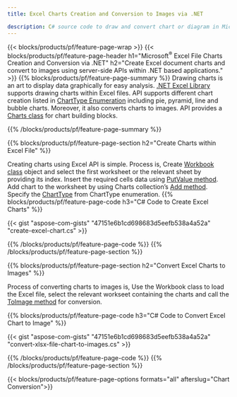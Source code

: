 ```yaml
---
title: Excel Charts Creation and Conversion to Images via .NET

description: C# source code to draw and convert chart or diagram in Microsoft Excel using .NET Library. 
---
```


{{< blocks/products/pf/feature-page-wrap >}}
{{< blocks/products/pf/feature-page-header h1="Microsoft<sup>&reg;</sup> Excel File Charts Creation and Conversion via .NET" h2="Create Excel document charts and convert to images using server-side APIs within .NET based applications." >}}
{{% blocks/products/pf/feature-page-summary %}}
Drawing charts is an art to display data graphically for easy analysis. [.NET Excel Library](/cells/net/) supports drawing charts within Excel files. API supports different chart creation listed in [ChartType Enumeration](https://reference.aspose.com/cells/net/aspose.cells.charts/charttype) including pie, pyramid, line and bubble charts. Moreover, it also converts charts to images. API provides a [Charts class](https://reference.aspose.com/cells/net/aspose.cells.charts) for chart building blocks.

{{% /blocks/products/pf/feature-page-summary  %}}

{{% blocks/products/pf/feature-page-section  h2="Create Charts within Excel File" %}}

Creating charts using Excel API is simple. Process is, Create [Workbook class](https://reference.aspose.com/cells/net/aspose.cells/workbook) object and select the first worksheet or the relevant sheet by providing its index. Insert the required cells data using [PutValue method](https://reference.aspose.com/cells/net/aspose.cells/cell/methods/putvalue/index). Add chart to the worksheet by using Charts collection’s [Add method](https://reference.aspose.com/cells/net/aspose.cells.charts/chartcollection/methods/add). Specify the [ChartType](https://reference.aspose.com/cells/net/aspose.cells.charts/charttype) from  ChartType enumeration.
{{% blocks/products/pf/feature-page-code h3="C# Code to Create Excel Charts" %}}

{{< gist "aspose-com-gists" "47151e6b1cd698683d5eefb538a4a52a" "create-excel-chart.cs" >}}

{{% /blocks/products/pf/feature-page-code  %}}
{{% /blocks/products/pf/feature-page-section %}}


{{% blocks/products/pf/feature-page-section  h2="Convert Excel Charts to Images" %}}

Process of converting charts to images is, Use the Workbook class to load the Excel file, select the relevant workseet containing the charts and call the [ToImage method](https://reference.aspose.com/cells/net/aspose.cells.charts.chart/toimage/methods/7) for conversion.

{{% blocks/products/pf/feature-page-code h3="C# Code to Convert Excel Chart to Image" %}}

{{< gist "aspose-com-gists" "47151e6b1cd698683d5eefb538a4a52a" "convert-xlsx-file-chart-to-images.cs" >}}

{{% /blocks/products/pf/feature-page-code  %}}
{{% /blocks/products/pf/feature-page-section %}}

{{< blocks/products/pf/feature-page-options formats="all" afterslug="Chart Conversion">}}
